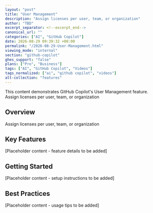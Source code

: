 ```yaml
---
layout: "post"
title: "User Management"
description: "Assign licenses per user, team, or organization"
author: "TBD"
excerpt_separator: <!--excerpt_end-->
canonical_url: ""
categories: ["AI", "GitHub Copilot"]
date: 2026-08-29 09:39:32 +00:00
permalink: "/2026-08-29-User-Management.html"
viewing_mode: "internal"
section: "github-copilot"
ghes_support: "false"
plans: ["Pro", "Business"]
tags: ["AI", "GitHub Copilot", "Videos"]
tags_normalized: ["ai", "github copilot", "videos"]
alt-collection: "features"
---
```


This content demonstrates GitHub Copilot's User Management feature. Assign licenses per user, team, or organization<!--excerpt_end-->

## Overview

Assign licenses per user, team, or organization

## Key Features

[Placeholder content - feature details to be added]

## Getting Started

[Placeholder content - setup instructions to be added]

## Best Practices

[Placeholder content - usage tips to be added]
